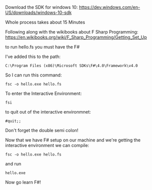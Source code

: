 Download the SDK for windows 10: https://dev.windows.com/en-US/downloads/windows-10-sdk

Whole process takes about 15 Minutes

Following along with the wikibooks about F Sharp Programming: https://en.wikibooks.org/wiki/F_Sharp_Programming/Getting_Set_Up


to run hello.fs you must have the F# 

I've added this to the path: 

`C:\Program Files (x86)\Microsoft SDKs\F#\4.0\Framework\v4.0`

So I can run this command: 

`fsc -o hello.exe hello.fs`


To enter the Interactive Environment: 

`fsi`

to quit out of the interactive environmnet:

`#quit;;`

Don't forget the double semi colon!


Now that we have F# setup on our machine and we're getting the interactive environment we can compile: 

`fsc -o hello.exe hello.fs`

and run

`hello.exe`

Now go learn F#!


